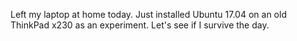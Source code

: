 <!-- slug: 2017/05/01/41 -->
<!-- published: 2017-05-01T01:26:45.466Z -->

Left my laptop at home today. Just installed Ubuntu 17.04 on an old ThinkPad x230 as an experiment. Let's see if I survive the day.